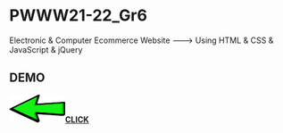 # PWWW21-22_Gr6
 Electronic & Computer Ecommerce Website ---> Using HTML & CSS & JavaScript & jQuery
  
## DEMO
<a href="https://gr6pww.netlify.app/"><img src="images/go.png" width="100px" height="50px"><strong>CLICK</strong></a>
